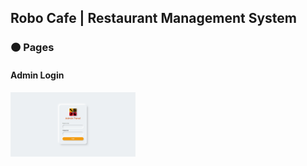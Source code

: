 ## Robo Cafe | Restaurant Management System

### :orange_circle: Pages

#### Admin Login
<img src="https://github.com/mwasikz/robo-cafe-rms/blob/main/admin/img/readme_assets/admin/login_page.png" width="200" >
